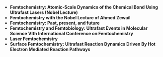 <ul>
  
 <li><b><a target="_blank" href="https://github.com/manjunath5496/Femtochemistry-Books/blob/master/fem(1).pdf" style="text-decoration:none;">Femtochemistry: Atomic-Scale Dynamics of the Chemical Bond Using Ultrafast Lasers (Nobel Lecture)</a></b></li>
  
<li><b><a target="_blank" href="https://github.com/manjunath5496/Femtochemistry-Books/blob/master/fem(2).pdf" style="text-decoration:none;">Femtochemistry with the Nobel Lecture of Ahmed Zewail</a></b></li>

<li><b><a target="_blank" href="https://github.com/manjunath5496/Femtochemistry-Books/blob/master/fem(3).pdf" style="text-decoration:none;">Femtochemistry: Past, present, and future</a></b></li>                         
  <li><b><a target="_blank" href="https://github.com/manjunath5496/Femtochemistry-Books/blob/master/fem(4).pdf" style="text-decoration:none;">Femtochemistry and Femtobiology: Ultrafast Events in Molecular Science VIth International Conference on Femtochemistry</a></b></li>  

 <li><b><a target="_blank" href="https://github.com/manjunath5496/Femtochemistry-Books/blob/master/fem(5).pdf" style="text-decoration:none;">Laser Femtochemistry</a></b></li>  

 <li><b><a target="_blank" href="https://github.com/manjunath5496/Femtochemistry-Books/blob/master/fem(6).pdf" style="text-decoration:none;">Surface Femtochemistry: Ultrafast Reaction Dynamics Driven By Hot Electron Mediated Reaction Pathways</a></b></li>  


</ul>
